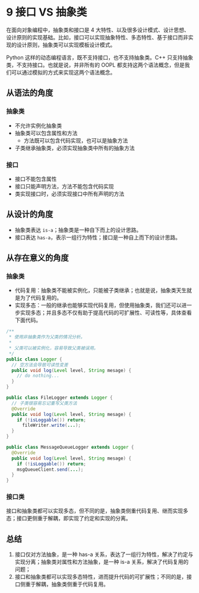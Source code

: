 # 9 接口 VS 抽象类

在面向对象编程中，抽象类和接口是 4 大特性、以及很多设计模式、设计思想、设计原则的实现基础。比如，接口可以实现抽象特性、多态特性、基于接口而非实现的设计原则，抽象类可以实现模板设计模式。

Python 这样的动态编程语言，既不支持接口，也不支持抽象类。C++ 只支持抽象类，不支持接口。也就是说，并非所有的 OOPL 都支持这两个语法概念，但是我们可以通过模拟的方式来实现这两个语法概念。

## 从语法的角度
### 抽象类

* 不允许实例化抽象类
* 抽象类可以包含属性和方法
  * 方法既可以包含代码实现，也可以是抽象方法
* 子类继承抽象类，必须实现抽象类中所有的抽象方法

### 接口

* 接口不能包含属性
* 接口只能声明方法，方法不能包含代码实现
* 类实现接口时，必须实现接口中所有声明的方法

## 从设计的角度

* 抽象类表达 `is-a`；抽象类是一种自下而上的设计思路。
* 接口表达 `has-a`，表示一组行为特性；接口是一种自上而下的设计思路。

## 从存在意义的角度
### 抽象类

* 代码复用：抽象类不能被实例化，只能被子类继承；也就是说，抽象类天生就是为了代码复用的。
* 实现多态：一般的继承也能够实现代码复用，但使用抽象类，我们还可以进一步实现多态；并且多态不仅有助于提高代码的可扩展性、可读性等，具体查看下面代码。

```java
/**
 * 使用非抽象类作为父类的情况分析。
 *
 * 父类可以被实例化，容易导致父类被误用。
 */
public class Logger {
  // 空方法会导致可读性变差
  public void log(Level level, String mesage) {
    // do nothing...  
  }
}

public class FileLogger extends Logger {
  // 子类很容易忘记重写父类方法
  @Override
  public void log(Level level, String mesage) {
    if (!isLoggable()) return;
      fileWriter.write(...);
  }
}

public class MessageQueueLogger extends Logger {
  @Override
  public void log(Level level, String mesage) {
    if (!isLoggable()) return;
    msgQueueClient.send(...);
  }
}
```

### 接口类

接口和抽象类都可以实现多态，但不同的是，抽象类侧重代码复用、继而实现多态；接口更侧重于解耦，即实现了约定和实现的分离。

## 总结

1. 接口仅对方法抽象，是一种 has-a 关系，表达了一组行为特性，解决了约定与实现分离；抽象类对属性和方法抽象，是一种 is-a 关系，解决了代码复用的问题；
2. 接口和抽象类都可以实现多态特性，进而提升代码的可扩展性；不同的是，接口侧重于解耦，抽象类侧重于代码复用。

